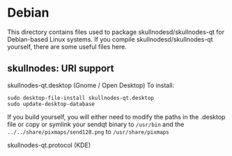 
Debian
====================
This directory contains files used to package skullnodesd/skullnodes-qt
for Debian-based Linux systems. If you compile skullnodesd/skullnodes-qt yourself, there are some useful files here.

## skullnodes: URI support ##


skullnodes-qt.desktop  (Gnome / Open Desktop)
To install:

	sudo desktop-file-install skullnodes-qt.desktop
	sudo update-desktop-database

If you build yourself, you will either need to modify the paths in
the .desktop file or copy or symlink your sendqt binary to `/usr/bin`
and the `../../share/pixmaps/send128.png` to `/usr/share/pixmaps`

skullnodes-qt.protocol (KDE)

